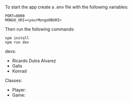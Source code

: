 To start the app create a .env file with the following variables:

```
PORT=8000
MONGO_URI=<yourMongoDBURI>
```

Then run the following commands:

```
npm install
npm run dev
```



devs:

+ Ricardo Dutra Alvarez
+ Galis
+ Konrad

Classes:

+ Player:
+ Game:

